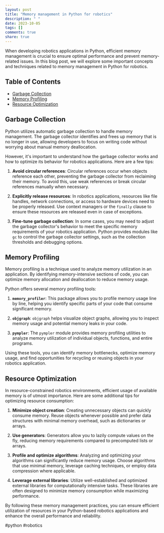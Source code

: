 ```yaml
---
layout: post
title: "Memory management in Python for robotics"
description: " "
date: 2023-10-05
tags: []
comments: true
share: true
---
```


When developing robotics applications in Python, efficient memory management is crucial to ensure optimal performance and prevent memory-related issues. In this blog post, we will explore some important concepts and techniques related to memory management in Python for robotics.

## Table of Contents
- [Garbage Collection](#garbage-collection)
- [Memory Profiling](#memory-profiling)
- [Resource Optimization](#resource-optimization)

## Garbage Collection

Python utilizes automatic garbage collection to handle memory management. The garbage collector identifies and frees up memory that is no longer in use, allowing developers to focus on writing code without worrying about manual memory deallocation.

However, it's important to understand how the garbage collector works and how to optimize its behavior for robotics applications. Here are a few tips:

1. **Avoid circular references**: Circular references occur when objects reference each other, preventing the garbage collector from reclaiming their memory. To avoid this, use weak references or break circular references manually when necessary.

2. **Explicitly release resources**: In robotics applications, resources like file handles, network connections, or access to hardware devices need to be properly released. Use context managers or the `finally` clause to ensure these resources are released even in case of exceptions.

3. **Fine-tune garbage collection**: In some cases, you may need to adjust the garbage collector's behavior to meet the specific memory requirements of your robotics application. Python provides modules like `gc` to control the garbage collector settings, such as the collection thresholds and debugging options.

## Memory Profiling

Memory profiling is a technique used to analyze memory utilization in an application. By identifying memory-intensive sections of code, you can optimize memory allocation and deallocation to reduce memory usage.

Python offers several memory profiling tools:

1. **`memory_profiler`**: This package allows you to profile memory usage line by line, helping you identify specific parts of your code that consume significant memory.

2. **`objgraph`**: `objgraph` helps visualize object graphs, allowing you to inspect memory usage and potential memory leaks in your code.

3. **`pympler`**: The `pympler` module provides memory profiling utilities to analyze memory utilization of individual objects, functions, and entire programs.

Using these tools, you can identify memory bottlenecks, optimize memory usage, and find opportunities for recycling or reusing objects in your robotics application.

## Resource Optimization

In resource-constrained robotics environments, efficient usage of available memory is of utmost importance. Here are some additional tips for optimizing resource consumption:

1. **Minimize object creation**: Creating unnecessary objects can quickly consume memory. Reuse objects whenever possible and prefer data structures with minimal memory overhead, such as dictionaries or arrays.

2. **Use generators**: Generators allow you to lazily compute values on the fly, reducing memory requirements compared to precomputed lists or arrays.

3. **Profile and optimize algorithms**: Analyzing and optimizing your algorithms can significantly reduce memory usage. Choose algorithms that use minimal memory, leverage caching techniques, or employ data compression where applicable.

4. **Leverage external libraries**: Utilize well-established and optimized external libraries for computationally intensive tasks. These libraries are often designed to minimize memory consumption while maximizing performance.

By following these memory management practices, you can ensure efficient utilization of resources in your Python-based robotics applications and enhance the overall performance and reliability.

#python #robotics